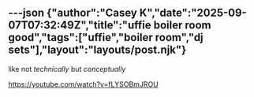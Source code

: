 ---json
{"author":"Casey K","date":"2025-09-07T07:32:49Z","title":"uffie boiler room good","tags":["uffie","boiler room","dj sets"],"layout":"layouts/post.njk"}
---
like not _technically_ but _conceptually_

https://youtube.com/watch?v=fLYSOBmJROU


